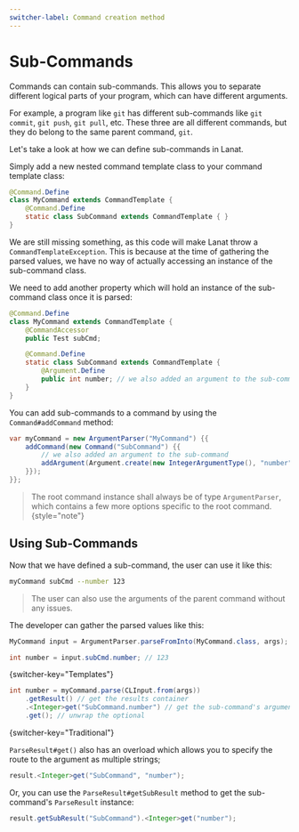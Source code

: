 ```yaml
---
switcher-label: Command creation method
---
```


# Sub-Commands

Commands can contain sub-commands. This allows you to separate different logical parts of your program, which can
have different arguments.

For example, a program like `git` has different sub-commands like `git commit`, `git push`, `git pull`, etc.
These three are all different commands, but they do belong to the same parent command, `git`.

Let's take a look at how we can define sub-commands in Lanat.


<chapter switcher-key="Templates" title="Defining Sub-Commands">

Simply add a new nested command template class to your command template class:

````Java
@Command.Define
class MyCommand extends CommandTemplate {
	@Command.Define
	static class SubCommand extends CommandTemplate { }
}
````

We are still missing something, as this code will make Lanat throw a ``CommandTemplateException``.
This is because at the time of gathering the parsed values, we have no way of actually accessing an instance
of the sub-command class.

We need to add another property which will hold an instance of the sub-command class once it is parsed:

````Java
@Command.Define
class MyCommand extends CommandTemplate {
	@CommandAccessor
	public Test subCmd;

	@Command.Define
	static class SubCommand extends CommandTemplate {
		@Argument.Define
		public int number; // we also added an argument to the sub-command
	}
}
````

</chapter>


<chapter switcher-key="Traditional" title="Defining Sub-Commands">

You can add sub-commands to a command by using the ``Command#addCommand`` method:

````Java
var myCommand = new ArgumentParser("MyCommand") {{
	addCommand(new Command("SubCommand") {{
		// we also added an argument to the sub-command
		addArgument(Argument.create(new IntegerArgumentType(), "number"));
	}});
}};
````

</chapter>

> The root command instance shall always be of type ``ArgumentParser``, which contains a few more options
> specific to the root command.
> {style="note"}



## Using Sub-Commands

Now that we have defined a sub-command, the user can use it like this:

````Bash
myCommand subCmd --number 123
````

> The user can also use the arguments of the parent command without any issues.

The developer can gather the parsed values like this:

````Java
MyCommand input = ArgumentParser.parseFromInto(MyCommand.class, args);

int number = input.subCmd.number; // 123
````
{switcher-key="Templates"}


````Java
int number = myCommand.parse(CLInput.from(args))
	.getResult() // get the results container
	.<Integer>get("SubCommand.number") // get the sub-command's argument value
	.get(); // unwrap the optional
````
{switcher-key="Traditional"}

<tip switcher-key="Traditional">

``ParseResult#get()`` also has an overload which allows you to specify the route to the argument as multiple strings;

```Java
result.<Integer>get("SubCommand", "number");
```

Or, you can use the ``ParseResult#getSubResult`` method to get the sub-command's ``ParseResult`` instance:

```Java
result.getSubResult("SubCommand").<Integer>get("number");
```

</tip>
